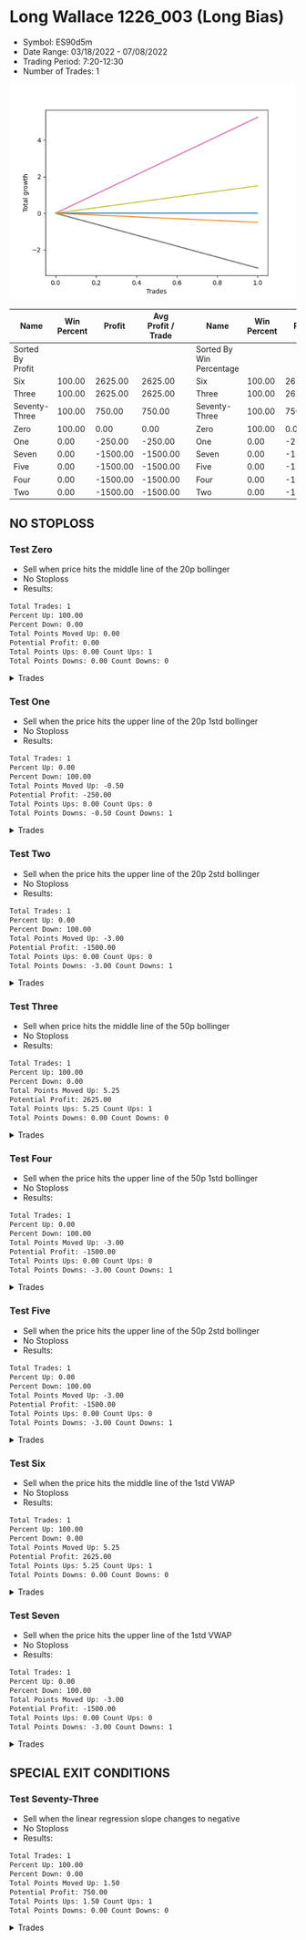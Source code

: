 # Long Wallace 1226_003 (Long Bias)
- Symbol: ES90d5m
- Date Range: 03/18/2022 - 07/08/2022
- Trading Period: 7:20-12:30
- Number of Trades: 1

![Plot](LongWallace1226_003ES90d5m(LongBias).png)

| Name | Win Percent | Profit | Avg Profit / Trade |     | Name | Win Percent | Profit | Avg Profit / Trade |
| ---- | ----------- | ------ | ------------------ | --- | ---- | ----------- | ------ | ------------------ |
| Sorted By <br> Profit | | | | | Sorted By <br> Win Percentage ||||
| Six | 100.00 | 2625.00 | 2625.00 |     | Six | 100.00 | 2625.00 | 2625.00 |
| Three | 100.00 | 2625.00 | 2625.00 |     | Three | 100.00 | 2625.00 | 2625.00 |
| Seventy-Three | 100.00 | 750.00 | 750.00 |     | Seventy-Three | 100.00 | 750.00 | 750.00 |
| Zero | 100.00 | 0.00 | 0.00 |     | Zero | 100.00 | 0.00 | 0.00 |
| One | 0.00 | -250.00 | -250.00 |     | One | 0.00 | -250.00 | -250.00 |
| Seven | 0.00 | -1500.00 | -1500.00 |     | Seven | 0.00 | -1500.00 | -1500.00 |
| Five | 0.00 | -1500.00 | -1500.00 |     | Five | 0.00 | -1500.00 | -1500.00 |
| Four | 0.00 | -1500.00 | -1500.00 |     | Four | 0.00 | -1500.00 | -1500.00 |
| Two | 0.00 | -1500.00 | -1500.00 |     | Two | 0.00 | -1500.00 | -1500.00 |

## NO STOPLOSS

### Test Zero
* Sell when price hits the middle line of the 20p bollinger
* No Stoploss
* Results:
```
Total Trades: 1
Percent Up: 100.00
Percent Down: 0.00
Total Points Moved Up: 0.00
Potential Profit: 0.00
Total Points Ups: 0.00 Count Ups: 1
Total Points Downs: 0.00 Count Downs: 0
```

<details><summary>Trades</summary>

<code>In: 2022-06-27 09:40:00		Out: 2022-06-27 11:19:05		Total Position Time: 99:05		Total Move Up: 0.00		Total to Date: 0.00</code> <br />


</details>

### Test One
* Sell when the price hits the upper line of the 20p 1std bollinger
* No Stoploss
* Results:
```
Total Trades: 1
Percent Up: 0.00
Percent Down: 100.00
Total Points Moved Up: -0.50
Potential Profit: -250.00
Total Points Ups: 0.00 Count Ups: 0
Total Points Downs: -0.50 Count Downs: 1
```

<details><summary>Trades</summary>

<code>In: 2022-06-27 09:40:00		Out: 2022-06-27 12:15:20		Total Position Time: 155:20		Total Move Up: -0.50		Total to Date: -0.50</code> <br />


</details>

### Test Two
* Sell when the price hits the upper line of the 20p 2std bollinger
* No Stoploss
* Results:
```
Total Trades: 1
Percent Up: 0.00
Percent Down: 100.00
Total Points Moved Up: -3.00
Potential Profit: -1500.00
Total Points Ups: 0.00 Count Ups: 0
Total Points Downs: -3.00 Count Downs: 1
```

<details><summary>Trades</summary>

<code>In: 2022-06-27 09:40:00		Out: 2022-06-27 12:50:00		Total Position Time: 190:00		Total Move Up: -3.00		Total to Date: -3.00</code> <br />


</details>

### Test Three
* Sell when price hits the middle line of the 50p bollinger
* No Stoploss
* Results:
```
Total Trades: 1
Percent Up: 100.00
Percent Down: 0.00
Total Points Moved Up: 5.25
Potential Profit: 2625.00
Total Points Ups: 5.25 Count Ups: 1
Total Points Downs: 0.00 Count Downs: 0
```

<details><summary>Trades</summary>

<code>In: 2022-06-27 09:40:00		Out: 2022-06-27 09:45:10		Total Position Time: 05:10		Total Move Up: 5.25		Total to Date: 5.25</code> <br />


</details>

### Test Four
* Sell when the price hits the upper line of the 50p 1std bollinger
* No Stoploss
* Results:
```
Total Trades: 1
Percent Up: 0.00
Percent Down: 100.00
Total Points Moved Up: -3.00
Potential Profit: -1500.00
Total Points Ups: 0.00 Count Ups: 0
Total Points Downs: -3.00 Count Downs: 1
```

<details><summary>Trades</summary>

<code>In: 2022-06-27 09:40:00		Out: 2022-06-27 12:50:00		Total Position Time: 190:00		Total Move Up: -3.00		Total to Date: -3.00</code> <br />


</details>

### Test Five
* Sell when the price hits the upper line of the 50p 2std bollinger
* No Stoploss
* Results:
```
Total Trades: 1
Percent Up: 0.00
Percent Down: 100.00
Total Points Moved Up: -3.00
Potential Profit: -1500.00
Total Points Ups: 0.00 Count Ups: 0
Total Points Downs: -3.00 Count Downs: 1
```

<details><summary>Trades</summary>

<code>In: 2022-06-27 09:40:00		Out: 2022-06-27 12:50:00		Total Position Time: 190:00		Total Move Up: -3.00		Total to Date: -3.00</code> <br />


</details>

### Test Six
* Sell when the price hits the middle line of the 1std VWAP
* No Stoploss
* Results:
```
Total Trades: 1
Percent Up: 100.00
Percent Down: 0.00
Total Points Moved Up: 5.25
Potential Profit: 2625.00
Total Points Ups: 5.25 Count Ups: 1
Total Points Downs: 0.00 Count Downs: 0
```

<details><summary>Trades</summary>

<code>In: 2022-06-27 09:40:00		Out: 2022-06-27 09:45:10		Total Position Time: 05:10		Total Move Up: 5.25		Total to Date: 5.25</code> <br />


</details>

### Test Seven
* Sell when the price hits the upper line of the 1std VWAP
* No Stoploss
* Results:
```
Total Trades: 1
Percent Up: 0.00
Percent Down: 100.00
Total Points Moved Up: -3.00
Potential Profit: -1500.00
Total Points Ups: 0.00 Count Ups: 0
Total Points Downs: -3.00 Count Downs: 1
```

<details><summary>Trades</summary>

<code>In: 2022-06-27 09:40:00		Out: 2022-06-27 12:50:00		Total Position Time: 190:00		Total Move Up: -3.00		Total to Date: -3.00</code> <br />


</details>

## SPECIAL EXIT CONDITIONS 

### Test Seventy-Three
* Sell when the linear regression slope changes to negative
* No Stoploss
* Results:
```
Total Trades: 1
Percent Up: 100.00
Percent Down: 0.00
Total Points Moved Up: 1.50
Potential Profit: 750.00
Total Points Ups: 1.50 Count Ups: 1
Total Points Downs: 0.00 Count Downs: 0
```

<details><summary>Trades</summary>

<code>In: 2022-06-27 09:40:00		Out: 2022-06-27 09:46:05		Total Position Time: 06:05		Total Move Up: 1.50		Total to Date: 1.50</code> <br />


</details>